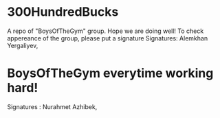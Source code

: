 # 300HundredBucks
A repo of "BoysOfTheGym" group. Hope we are doing well!
To check appereance of the group, please put a signature
Signatures: Alemkhan Yergaliyev, 
# BoysOfTheGym everytime working hard!
Signatures : Nurahmet Azhibek,
